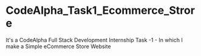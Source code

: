 # CodeAlpha_Task1_Ecommerce_Strore
It's a CodeAlpha Full Stack Development Internship Task -1 - In which I make a Simple eCommerce Store Website
